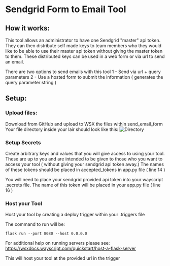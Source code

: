# Sendgrid Form to Email Tool

## How it works:
This tool allows an administrator to have one Sendgrid "master" api token.
They can then distribute self made keys to team members who they would like to be able to use their master api token without giving the master token to them.
These distributed keys can be used in a web form or via url to send an email.

There are two options to send emails with this tool
1 - Send via url + query parameters
2 - Use a hosted form to submit the information ( generates the query parameter string )

## Setup:
### Upload files:
Download from GitHub and upload to WSX the files within send_email_form
Your file directory inside your lair should look like this:
![Directory](https://raw.githubusercontent.com/wayscript/wsx_tools/master/static/sendgrid/sendgrid_send_email_form_directory.jpg)

### Setup Secrets
Create arbitrary keys and values that you will give access to using your tool.
These are up to you and are intended to be given to those who you want to access your tool ( without giving your sendgrid api token away.)
The names of these tokens should be placed in accepted_tokens in app.py file ( line 14 )

You will need to place your sendgrid provided api token into your wayscript .secrets file.
The name of this token will be placed in your app.py file ( line 16 )

### Host your Tool
Host your tool by creating a deploy trigger within your .triggers file

The command to run will be:
```
flask run --port 8080 --host 0.0.0.0
```
For additional help on running servers please see:
https://wsxdocs.wayscript.com/quickstart/host-a-flask-server

This will host your tool at the provided url in the trigger
